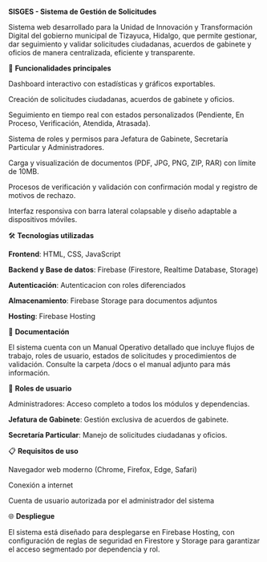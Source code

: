 **SISGES - Sistema de Gestión de Solicitudes**

Sistema web desarrollado para la Unidad de Innovación y Transformación Digital del gobierno municipal de Tizayuca, Hidalgo, que permite gestionar, dar seguimiento y validar solicitudes ciudadanas, acuerdos de gabinete y oficios de manera centralizada, eficiente y transparente.


🚀 **Funcionalidades principales**

Dashboard interactivo con estadísticas y gráficos exportables.

Creación de solicitudes ciudadanas, acuerdos de gabinete y oficios.

Seguimiento en tiempo real con estados personalizados (Pendiente, En Proceso, Verificación, Atendida, Atrasada).

Sistema de roles y permisos para Jefatura de Gabinete, Secretaría Particular y Administradores.

Carga y visualización de documentos (PDF, JPG, PNG, ZIP, RAR) con límite de 10MB.

Procesos de verificación y validación con confirmación modal y registro de motivos de rechazo.

Interfaz responsiva con barra lateral colapsable y diseño adaptable a dispositivos móviles.


🛠️ **Tecnologías utilizadas**

**Frontend**: HTML, CSS, JavaScript

**Backend y Base de datos**: Firebase (Firestore, Realtime Database, Storage)

**Autenticación**: Autenticacion con roles diferenciados

**Almacenamiento**: Firebase Storage para documentos adjuntos

**Hosting**: Firebase Hosting


📄 **Documentación**

El sistema cuenta con un Manual Operativo detallado que incluye flujos de trabajo, roles de usuario, estados de solicitudes y procedimientos de validación. Consulte la carpeta /docs o el manual adjunto para más información.


🔐 **Roles de usuario**

Administradores: Acceso completo a todos los módulos y dependencias.

**Jefatura de Gabinete**: Gestión exclusiva de acuerdos de gabinete.

**Secretaría Particular**: Manejo de solicitudes ciudadanas y oficios.


📋 **Requisitos de uso**

Navegador web moderno (Chrome, Firefox, Edge, Safari)

Conexión a internet

Cuenta de usuario autorizada por el administrador del sistema


🌐 **Despliegue**

El sistema está diseñado para desplegarse en Firebase Hosting, con configuración de reglas de seguridad en Firestore y Storage para garantizar el acceso segmentado por dependencia y rol.
